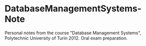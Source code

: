 DatabaseManagementSystems-Note
==============================

Personal notes from the course "Database Management Systems", Polytechnic University of Turin 2012.
Oral exam preparation.
